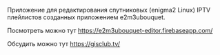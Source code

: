 Приложение для редактирования спутниковых (enigma2 Linux) IPTV плейлистов созданных приложением e2m3ubouquet.

Посмотреть можно тут https://e2m3ubouquet-editor.firebaseapp.com/

Обсудить можно тут https://gisclub.tv/
